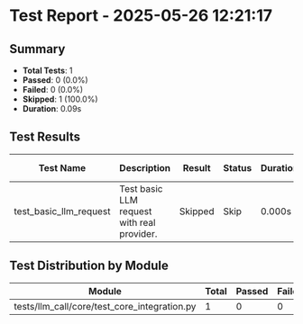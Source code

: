 # Test Report - 2025-05-26 12:21:17

## Summary
- **Total Tests**: 1
- **Passed**: 0 (0.0%)
- **Failed**: 0 (0.0%)
- **Skipped**: 1 (100.0%)
- **Duration**: 0.09s

## Test Results

| Test Name | Description | Result | Status | Duration | Timestamp | Error Message |
|-----------|-------------|--------|--------|----------|-----------|---------------|
| test_basic_llm_request | Test basic LLM request with real provider. | Skipped | Skip | 0.000s | 2025-05-26 12:21:18 |  |

## Test Distribution by Module

| Module | Total | Passed | Failed | Skipped |
|--------|-------|--------|--------|---------|
| tests/llm_call/core/test_core_integration.py | 1 | 0 | 0 | 1 |